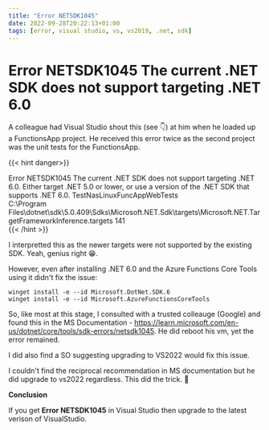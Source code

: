 ```yaml
---
title: "Error NETSDK1045"
date: 2022-09-28T20:22:13+01:00
tags: [error, visual studio, vs, vs2019, .net, sdk]
---
```


#  Error NETSDK1045 The current .NET SDK does not support targeting .NET 6.0

A colleague had Visual Studio shout this (see 👇) at him when he loaded up a FunctionsApp project.  He received this error twice as the second project was the unit tests for the FunctionsApp.

{{< hint danger>}}

Error  NETSDK1045  The current .NET SDK does not support targeting .NET 6.0.  Either target .NET 5.0 or lower, or use a version of the .NET SDK that supports .NET 6.0.    TestNasLinuxFuncAppWebTests    
C:\Program Files\dotnet\sdk\5.0.409\Sdks\Microsoft.NET.Sdk\targets\Microsoft.NET.TargetFrameworkInference.targets    141    
{{< /hint >}}

I interpretted this as the newer targets were not supported by the existing SDK.  Yeah, genius right 😁.

However, even after installing .NET 6.0 and the Azure Functions Core Tools using it didn't fix the issue:

```
winget install -e --id Microsoft.DotNet.SDK.6
winget install -e --id Microsoft.AzureFunctionsCoreTools
```

So, like most at this stage, I consulted with a trusted colleauge (Google) and found this in the MS Documentation - https://learn.microsoft.com/en-us/dotnet/core/tools/sdk-errors/netsdk1045.  He did reboot his vm, yet the error remained.  

I did also find a SO suggesting upgrading to VS2022 would fix this issue.  

I couldn't find the reciprocal recommendation in MS documentation but he did upgrade to vs2022 regardless.  This did the trick. 🥳

**Conclusion**

If you get **Error NETSDK1045** in Visual Studio then upgrade to the latest verison of VisualStudio.


